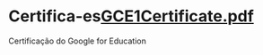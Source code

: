 # Certifica-es[GCE1Certificate.pdf](https://github.com/IsraelMonteiro/Certifica-es/files/8194704/GCE1Certificate.pdf)
Certificação do Google for Education
